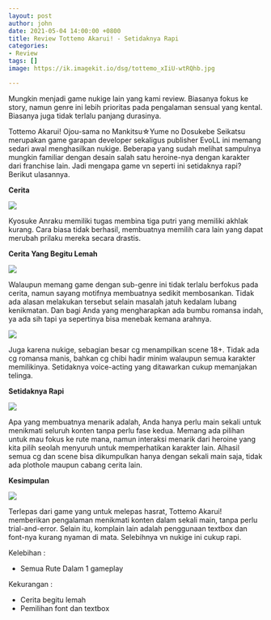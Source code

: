 ```yaml
---
layout: post
author: john
date: 2021-05-04 14:00:00 +0800
title: Review Tottemo Akarui! - Setidaknya Rapi
categories:
- Review
tags: []
image: https://ik.imagekit.io/dsg/tottemo_xIiU-wtRQhb.jpg

---
```

Mungkin menjadi game nukige lain yang kami review. Biasanya fokus ke story, namun genre ini lebih prioritas pada pengalaman sensual yang kental. Biasanya juga tidak terlalu panjang durasinya.

Tottemo Akarui! Ojou-sama no Mankitsu☆Yume no Dosukebe Seikatsu merupakan game garapan developer sekaligus publisher EvoLL ini memang sedari awal menghasilkan nukige. Beberapa yang sudah melihat sampulnya mungkin familiar dengan desain salah satu heroine-nya dengan karakter dari franchise lain. Jadi mengapa game vn seperti ini setidaknya rapi? Berikut ulasannya.

**Cerita**

![](https://ik.imagekit.io/dsg/tottemo-4_xJAEnxg1Qh.jpg)

Kyosuke Anraku memiliki tugas membina tiga putri yang memiliki akhlak kurang. Cara biasa tidak berhasil, membuatnya memilih cara lain yang dapat merubah prilaku mereka secara drastis.

**Cerita Yang Begitu Lemah**

![](https://ik.imagekit.io/dsg/tottemo-3_7AUhKpgnCmnq.jpg)

Walaupun memang game dengan sub-genre ini tidak terlalu berfokus pada cerita, namun sayang motifnya membuatnya sedikit membosankan. Tidak ada alasan melakukan tersebut selain masalah jatuh kedalam lubang kenikmatan. Dan bagi Anda yang mengharapkan ada bumbu romansa indah, ya ada sih tapi ya sepertinya bisa menebak kemana arahnya.

![](https://ik.imagekit.io/dsg/tottemo-2_j7nCuvu2iT.jpg)

Juga karena nukige, sebagian besar cg menampilkan scene 18+. Tidak ada cg romansa manis, bahkan cg chibi hadir minim walaupun semua karakter memilikinya. Setidaknya voice-acting yang ditawarkan cukup memanjakan telinga.

**Setidaknya Rapi**

![](https://ik.imagekit.io/dsg/tottemo-5_zNnvMvU2J.jpg)

Apa yang membuatnya menarik adalah, Anda hanya perlu main sekali untuk menikmati seluruh konten tanpa perlu fase kedua. Memang ada pilihan untuk mau fokus ke rute mana, namun interaksi menarik dari heroine yang kita pilih seolah menyuruh untuk memperhatikan karakter lain. Alhasil semua cg dan scene bisa dikumpulkan hanya dengan sekali main saja, tidak ada plothole maupun cabang cerita lain.

**Kesimpulan**

![](https://ik.imagekit.io/dsg/tottemo-6_9yW8LoeUckB.jpg)

Terlepas dari game yang untuk melepas hasrat, Tottemo Akarui! memberikan pengalaman menikmati konten dalam sekali main, tanpa perlu trial-and-error. Selain itu, komplain lain adalah penggunaan textbox dan font-nya kurang nyaman di mata. Selebihnya vn nukige ini cukup rapi.

Kelebihan :

* Semua Rute Dalam 1 gameplay

Kekurangan :

* Cerita begitu lemah
* Pemilihan font dan textbox